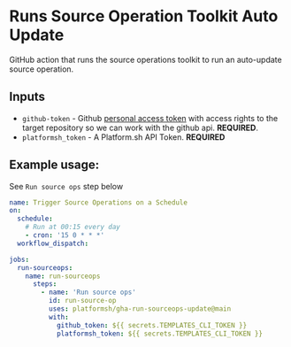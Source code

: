 # Runs Source Operation Toolkit Auto Update 
GitHub action that runs the source operations toolkit to run an auto-update source operation.

## Inputs
* `github-token` - Github [personal access token](https://docs.github.com/en/authentication/keeping-your-account-and-data-secure/creating-a-personal-access-token) with access rights to the target repository so we can work with the github api. **REQUIRED**.
* `platformsh_token` - A Platform.sh API Token. **REQUIRED**


## Example usage:
See `Run source ops` step below
```yaml
name: Trigger Source Operations on a Schedule
on:
  schedule:
    # Run at 00:15 every day
    - cron: '15 0 * * *'
  workflow_dispatch:

jobs:
  run-sourceops:
    name: run-sourceops
      steps:
        - name: 'Run source ops'
          id: run-source-op
          uses: platformsh/gha-run-sourceops-update@main
          with:
            github_token: ${{ secrets.TEMPLATES_CLI_TOKEN }}
            platformsh_token: ${{ secrets.TEMPLATES_CLI_TOKEN }}
```
